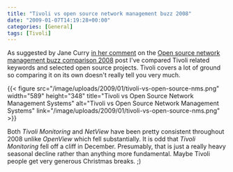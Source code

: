 ```yaml
---
title: "Tivoli vs open source network management buzz 2008"
date: "2009-01-07T14:19:28+00:00"
categories: [General]
tags: [Tivoli]
---
```


As suggested by Jane Curry <a href="http://techteapot.com/open-source-network-management-buzz-comparison-2008/comment-page-1/#comment-7092">in her comment</a> on the <a title="Permanent Link to Open source network management buzz comparison 2008" rel="bookmark" href="http://techteapot.com/open-source-network-management-buzz-comparison-2008/">Open source network management buzz comparison 2008</a> post I've compared Tivoli related keywords and selected open source projects. Tivoli covers a lot of ground so comparing it on its own doesn't really tell you very much.

{{< figure src="/image/uploads/2009/01/tivoli-vs-open-source-nms.png" width="589" height="348" title="Tivoli vs Open Source Network Management Systems" alt="Tivoli vs Open Source Network Management Systems" link="/image/uploads/2009/01/tivoli-vs-open-source-nms.png" >}}

Both <em>Tivoli Monitoring</em> and <em>NetView</em> have been pretty consistent throughout 2008 unlike <em>OpenView</em> which fell substantially. It is odd that <em>Tivoli Monitoring</em> fell off a cliff in December. Presumably, that is just a really heavy seasonal decline rather than anything more fundamental. Maybe Tivoli people get very generous Christmas breaks. ;)
